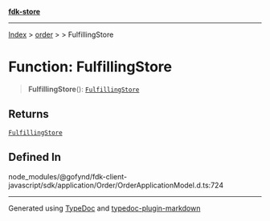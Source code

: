 [**fdk-store**](../../../README.md)
***

[Index](../../../API.md) > [order](../../README.md) > [<internal>](../README.md) > FulfillingStore

# Function: FulfillingStore

> **FulfillingStore**(): [`FulfillingStore`](../type-aliases/type-alias.FulfillingStore.md)

## Returns

[`FulfillingStore`](../type-aliases/type-alias.FulfillingStore.md)

## Defined In

node\_modules/@gofynd/fdk-client-javascript/sdk/application/Order/OrderApplicationModel.d.ts:724

***
Generated using [TypeDoc](https://typedoc.org/) and [typedoc-plugin-markdown](https://www.npmjs.com/package/typedoc-plugin-markdown)
